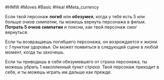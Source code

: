#HMW  #Moves #Basic #Heal #Meta_currency 

Если твой персонаж **погиб** или **обезумел**, когда у тебя есть 5 или больше *очков симпатии*, ты можешь вернуть персонажа в фильм. **Потрать 5 очков симпатии** и поясни, как твой персонаж смог вернуться. 

Если ты возвращаешь погибшего персонажа, он возрождается к жизни с *1 пунктом здоровья.* Он может появиться в следующей сцене в любой момент, когда ты захочешь. 

Если ты приводишь в себя обезумевшего от страха персонажа, ты можешь убрать 1 накопленный *пункт страха*. Твой персонаж приходит в себя, и ты можешь играть им дальше как прежде.